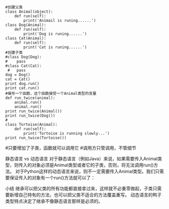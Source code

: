 
```
#创建父类
class Animal(object):
    def run(self):
        print('Animail is runing......')
class Dog(Animal):      
    def run(self):
        print('Dog is runing......')
class Cat(Animal):
    def run(self):
        print('Cat is runing......')
#创建子类 
#class Dog(Dog):
#    pass
#class Cat(Cat):
 #   pass
dog = Dog()
cat = Cat()
print dog.run()
print cat.run()
#编写一个函数，这个函数接受一个Animal类型的变量
def run_twice(animal):
    animal.run()
    animal.run()
print run_twice(Animal()) 
print run_twice(Dog()) 
#
class Tortoise(Animal):
    def run(self):
        print('Tortoise is running slowly...') 
print run_twice(Tortoise())
```
#只要增加了子类，函数就可以调用它
#调用方只管调用，不管细节

静态语言 vs 动态语言
对于静态语言（例如Java）来说，如果需要传入Animal类型，则传入的对象必须是Animal类型或者它的子类，否则，将无法调用run()方法。
对于Python这样的动态语言来说，则不一定需要传入Animal类型。我们只需要保证传入的对象有一个run()方法就可以了：
 
小结
继承可以把父类的所有功能都直接拿过来，这样就不必重零做起，子类只需要新增自己特有的方法，也可以把父类不适合的方法覆盖重写。
动态语言的鸭子类型特点决定了继承不像静态语言那样是必须的。
 
 
 


